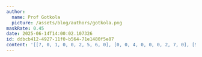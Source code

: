 ```yaml
---
author:
  name: Prof Gotkola
  picture: /assets/blog/authors/gotkola.png
maskRate: 0.45
date: 2025-06-14T14:00:02.107326
id: ddbcb412-4927-11f0-b564-71e1480f5e87
content: '[[7, 0, 1, 0, 0, 2, 5, 6, 0], [0, 0, 4, 0, 0, 0, 2, 7, 0], [5, 2, 6, 7, 8, 4, 0, 0, 0], [4, 0, 2, 0, 5, 0, 3, 1, 0], [0, 1, 0, 3, 7, 0, 4, 0, 5], [6, 5, 0, 0, 4, 1, 0, 9, 0], [0, 6, 8, 4, 9, 3, 0, 5, 0], [2, 3, 7, 0, 0, 8, 0, 0, 0], [9, 4, 5, 1, 0, 7, 0, 0, 3]]'
---
```


